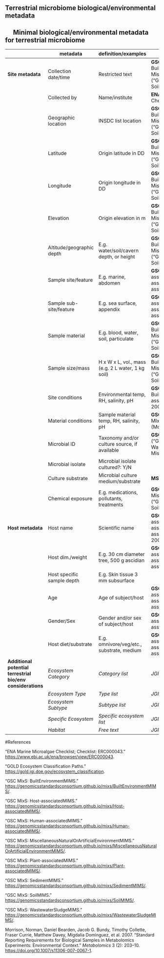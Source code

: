 ## Terrestrial microbiome biological/environmental metadata

##   Minimal biological/environmental metadata for terrestrial microbiome

|                                                             | **metadata**               | **definition/examples**                           | **source**                                                                                                                                                                                                  |
|---|---------------|------------------------------------|------------------|
| **Site metadata**                                           | Collection date/time       | Restricted text                                   | **GSC MIxS/MIMS** (“GSC MIxS: BuiltEnvironmentMIMS”), (“GSC MIxS: MiscellaneousNaturalOrArtificialEnvironmentMIMS”), (“GSC MIxS: SedimentMIMS”), (“GSC MIxS: SoilMIMS”), (“GSC MIxS: WastewaterSludgeMIMS”) |
|                                                             | Collected by               | Name/institute                                    | **ENA/GSC MMC Checklist** (“ENA Marine Microalgae Checklist; Checklist: ERC000043”)                                                                                                                         |
|                                                             | Geographic location        | INSDC list location                               | **GSC MIxS/MIMS** (“GSC MIxS: BuiltEnvironmentMIMS”), (“GSC MIxS: MiscellaneousNaturalOrArtificialEnvironmentMIMS”), (“GSC MIxS: SedimentMIMS”), (“GSC MIxS: SoilMIMS”), (“GSC MIxS: WastewaterSludgeMIMS”) |
|                                                             | Latitude                   | Origin latitude in DD                             | **GSC MIxS/MIMS** (“GSC MIxS: BuiltEnvironmentMIMS”), (“GSC MIxS: MiscellaneousNaturalOrArtificialEnvironmentMIMS”), (“GSC MIxS: SedimentMIMS”), (“GSC MIxS: SoilMIMS”), (“GSC MIxS: WastewaterSludgeMIMS”) |
|                                                             | Longitude                  | Origin longitude in DD                            | **GSC MIxS/MIMS** (“GSC MIxS: BuiltEnvironmentMIMS”), (“GSC MIxS: MiscellaneousNaturalOrArtificialEnvironmentMIMS”), (“GSC MIxS: SedimentMIMS”), (“GSC MIxS: SoilMIMS”), (“GSC MIxS: WastewaterSludgeMIMS”) |
|                                                             | Elevation                  | Origin elevation in m                             | **GSC MIxS/MIMS** (“GSC MIxS: BuiltEnvironmentMIMS”), (“GSC MIxS: MiscellaneousNaturalOrArtificialEnvironmentMIMS”), (“GSC MIxS: SedimentMIMS”), (“GSC MIxS: SoilMIMS”), (“GSC MIxS: WastewaterSludgeMIMS”) |
|                                                             | Altitude/geographic depth  | E.g. water/soil/cavern depth, or height           | **GSC MIxS/MIMS** (“GSC MIxS: BuiltEnvironmentMIMS”), (“GSC MIxS: MiscellaneousNaturalOrArtificialEnvironmentMIMS”), (“GSC MIxS: SedimentMIMS”), (“GSC MIxS: SoilMIMS”), (“GSC MIxS: WastewaterSludgeMIMS”) |
|                                                             | Sample site/feature        | E.g. marine, abdomen                              | **GSC MIxS/MIMS** (“GSC MIxS: Plant-associatedMIMS”), (“GSC MIxS: Host-associatedMIMS”), (“GSC MIxS: Human-associatedMIMS”)                                                                                 |
|                                                             | Sample sub-site/feature    | E.g. sea surface, appendix                        | **GSC MIxS/MIMS** (“GSC MIxS: Plant-associatedMIMS”), (“GSC MIxS: Host-associatedMIMS”), (“GSC MIxS: Human-associatedMIMS”)                                                                                 |
|                                                             | Sample material            | E.g. blood, water, soil, particulate              | **GSC MIxS/MIMS** (“GSC MIxS: BuiltEnvironmentMIMS”), (“GSC MIxS: MiscellaneousNaturalOrArtificialEnvironmentMIMS”), (“GSC MIxS: SedimentMIMS”), (“GSC MIxS: SoilMIMS”), (“GSC MIxS: WastewaterSludgeMIMS”) |
|                                                             | Sample size/mass           | H x W x L, vol., mass (e.g. 2 L water, 1 kg soil) | **GSC MIxS/MIMS** (“GSC MIxS: BuiltEnvironmentMIMS”), (“GSC MIxS: MiscellaneousNaturalOrArtificialEnvironmentMIMS”), (“GSC MIxS: SedimentMIMS”), (“GSC MIxS: SoilMIMS”), (“GSC MIxS: WastewaterSludgeMIMS”) |
|                                                             | Site conditions            | Environmental temp, RH, salinity, pH              | **GSC MIxS/MIMS** (“GSC MIxS: BuiltEnvironmentMIMS”), (“GSC MIxS: Plant-associatedMIMS”), **MSI-ECWSG** (Morrison et al. 2007)                                                                              |
|                                                             | Material conditions        | Sample material temp, RH, salinity, pH            | **GSC MIxS/MIMS** (“GSC MIxS: SoilMIMS”), (“GSC MIxS: WastewaterSludgeMIMS”), **MSI-ECWSG** (Morrison et al. 2007)                                                                                          |
|                                                             | Microbial ID               | Taxonomy and/or culture source, if available      | **GSC MIxS/MIMS** (“GSC MIxS: SedimentMIMS”), (“GSC MIxS: SoilMIMS”), (“GSC MIxS: WastewaterSludgeMIMS”), (“GSC MIxS: MiscellaneousNaturalOrArtificialEnvironmentMIMS”)                                     |
|                                                             | Microbial isolate          | Microbial isolate cultured?: Y/N                  |                                                                                                                                                                                                             |
|                                                             | Culture substrate          | Microbial culture medium/substrate                | **MSI-ECWSG** (Morrison et al. 2007)                                                                                                                                                                        |
|                                                             | Chemical exposure          | E.g. medications, pollutants, treatments          | **GSC MIxS/MIMS** (“GSC MIxS: MiscellaneousNaturalOrArtificialEnvironmentMIMS”), (“GSC MIxS: SedimentMIMS”), (“GSC MIxS: SoilMIMS”), (“GSC MIxS: WastewaterSludgeMIMS”)                                     |
| **Host metadata**                                           | Host name                  | Scientific name                                   | **GSC MIxS/MIMS** (“GSC MIxS: Plant-associatedMIMS”), (“GSC MIxS: Host-associatedMIMS”), (“GSC MIxS: Human-associatedMIMS”), **MSI-ECWSG** (Morrison et al. 2007)                                           |
|                                                             | Host dim./weight           | E.g. 30 cm diameter tree, 500 g ascidian          | **GSC MIxS/MIMS** (“GSC MIxS: Plant-associatedMIMS”), (“GSC MIxS: Host-associatedMIMS”), (“GSC MIxS: Human-associatedMIMS”)                                                                                 |
|                                                             | Host specific sample depth | E.g. Skin tissue 3 mm subsurface                  |                                                                                                                                                                                                             |
|                                                             | Age                        | Age of subject/host                               | **GSC MIxS/MIMS** (“GSC MIxS: Plant-associatedMIMS”), (“GSC MIxS: Host-associatedMIMS”), (“GSC MIxS: Human-associatedMIMS”)                                                                                 |
|                                                             | Gender/Sex                 | Gender and/or sex of subject/host                 | **GSC MIxS/MIMS** (“GSC MIxS: Host-associatedMIMS”), (“GSC MIxS: Human-associatedMIMS”)                                                                                                                     |
|                                                             | Host diet/substrate        | E.g. omnivore/veg/etc., substrate, medium         | **GSC MIxS/MIMS** (“GSC MIxS: Plant-associatedMIMS”), (“GSC MIxS: Host-associatedMIMS”), (“GSC MIxS: Human-associatedMIMS”)                                                                                 |
| **Additional potential terrestrial bio/env considerations** | *Ecosystem Category*       | *Category list*                                   | *JGI GOLD* (“GOLD Ecosystem Classification Paths”)                                                                                                                                                          |
|                                                             | *Ecosystem Type*           | *Type list*                                       | *JGI GOLD* (“GOLD Ecosystem Classification Paths”)                                                                                                                                                          |
|                                                             | *Ecosystem Subtype*        | *Subtype list*                                    | *JGI GOLD* (“GOLD Ecosystem Classification Paths”)                                                                                                                                                          |
|                                                             | *Specific Ecosystem*       | *Specific ecosystem list*                         | *JGI GOLD* (“GOLD Ecosystem Classification Paths”)                                                                                                                                                          |
|                                                             | *Habitat*                  | *Free text*                                       | *JGI GOLD* (“GOLD Ecosystem Classification Paths”)                                                                                                                                                          |

#References

“ENA Marine Microalgae Checklist; Checklist: ERC000043.”
<https://www.ebi.ac.uk/ena/browser/view/ERC000043>.

“GOLD Ecosystem Classification Paths.”
<https://gold.jgi.doe.gov/ecosystem_classification>.

“GSC MIxS: BuiltEnvironmentMIMS.”
<https://genomicsstandardsconsortium.github.io/mixs/BuiltEnvironmentMIMS/>.

“GSC MIxS: Host-associatedMIMS.”
<https://genomicsstandardsconsortium.github.io/mixs/Host-associatedMIMS/>.

“GSC MIxS: Human-associatedMIMS.”
<https://genomicsstandardsconsortium.github.io/mixs/Human-associatedMIMS/>.

“GSC MIxS: MiscellaneousNaturalOrArtificialEnvironmentMIMS.”
<https://genomicsstandardsconsortium.github.io/mixs/MiscellaneousNaturalOrArtificialEnvironmentMIMS/>.

“GSC MIxS: Plant-associatedMIMS.”
<https://genomicsstandardsconsortium.github.io/mixs/Plant-associatedMIMS/>.

“GSC MIxS: SedimentMIMS.”
<https://genomicsstandardsconsortium.github.io/mixs/SedimentMIMS/>.

“GSC MIxS: SoilMIMS.”
<https://genomicsstandardsconsortium.github.io/mixs/SoilMIMS/>.

“GSC MIxS: WastewaterSludgeMIMS.”
<https://genomicsstandardsconsortium.github.io/mixs/WastewaterSludgeMIMS/>.

Morrison, Norman, Daniel Bearden, Jacob G. Bundy, Timothy Collette,
Fraser Currie, Matthew Davey, Migdalia Dominguez, et al. 2007. “Standard
Reporting Requirements for Biological Samples in Metabolomics
Experiments: Environmental Context.” *Metabolomics* 3 (2): 203–10.
<https://doi.org/10.1007/s11306-007-0067-1>.
